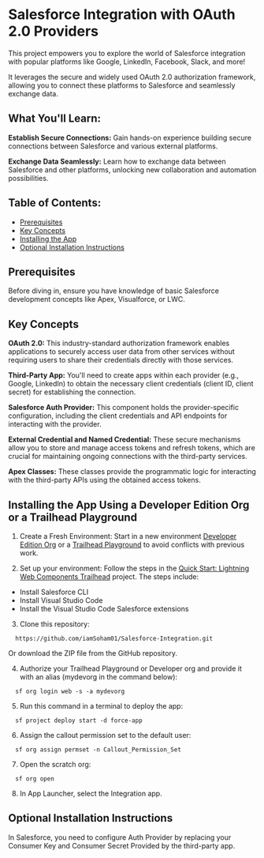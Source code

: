 # Salesforce Integration with OAuth 2.0 Providers

This project empowers you to explore the world of Salesforce integration with popular platforms like Google, LinkedIn, Facebook, Slack, and more! 

It leverages the secure and widely used OAuth 2.0 authorization framework, allowing you to connect these platforms to Salesforce and seamlessly exchange data.

## What You'll Learn:

**Establish Secure Connections:** Gain hands-on experience building secure connections between Salesforce and various external platforms.

**Exchange Data Seamlessly:** Learn how to exchange data between Salesforce and other platforms, unlocking new collaboration and automation possibilities.

## Table of Contents:
* [Prerequisites](#prerequisites)
* [Key Concepts](#key-concepts)
* [Installing the App](#installing-the-app-using-a-developer-edition-org-or-a-trailhead-playground)
* [Optional Installation Instructions](#optional-installation-instructions)

## Prerequisites
Before diving in, ensure you have knowledge of basic Salesforce development concepts like Apex, Visualforce, or LWC.

## Key Concepts

**OAuth 2.0:**  This industry-standard authorization framework enables applications to securely access user data from other services without requiring users to share their credentials directly with those services.

**Third-Party App:** You'll need to create apps within each provider (e.g., Google, LinkedIn) to obtain the necessary client credentials (client ID, client secret) for establishing the connection.

**Salesforce Auth Provider:** This component holds the provider-specific configuration, including the client credentials and API endpoints for interacting with the provider.

**External Credential and Named Credential:** These secure mechanisms allow you to store and manage access tokens and refresh tokens, which are crucial for maintaining ongoing connections with the third-party services.

**Apex Classes:** These classes provide the programmatic logic for interacting with the third-party APIs using the obtained access tokens.

## Installing the App Using a Developer Edition Org or a Trailhead Playground

1. Create a Fresh Environment: 
Start in a new environment [Developer Edition Org](https://developer.salesforce.com/signup) or a [Trailhead Playground](https://trailhead.salesforce.com/) to avoid conflicts with previous work.

2. Set up your environment: 
Follow the steps in the [Quick Start: Lightning Web Components Trailhead](https://trailhead.salesforce.com/content/learn/projects/quick-start-lightning-web-components/) project. The steps include:

* Install Salesforce CLI
* Install Visual Studio Code
* Install the Visual Studio Code Salesforce extensions

3. Clone this repository:
```
  https://github.com/iamSoham01/Salesforce-Integration.git
```
Or download the ZIP file from the GitHub repository.


4. Authorize your Trailhead Playground or Developer org and provide it with an alias (mydevorg in the command below):

```
  sf org login web -s -a mydevorg
```

5. Run this command in a terminal to deploy the app:
```
  sf project deploy start -d force-app
```

6. Assign the callout permission set to the default user:
```
  sf org assign permset -n Callout_Permission_Set
```

7. Open the scratch org:
```
  sf org open
```

8. In App Launcher, select the Integration app.

## Optional Installation Instructions

In Salesforce, you need to configure Auth Provider by replacing your Consumer Key and Consumer Secret Provided by the third-party app.